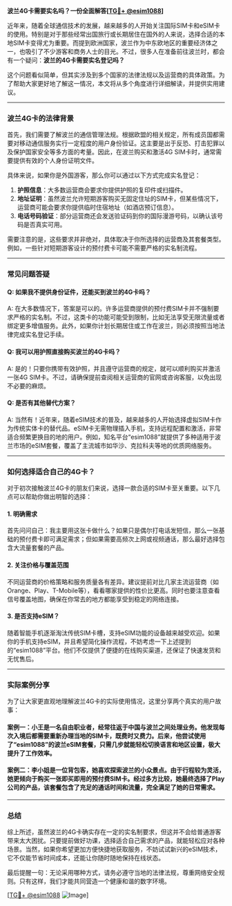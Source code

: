 **波兰4G卡需要实名吗？一份全面解答[[TG💪+ @esim1088](https://t.me/s/esim1088)]**

近年来，随着全球通信技术的发展，越来越多的人开始关注国际SIM卡和eSIM卡的使用。特别是对于那些经常出国旅行或长期居住在国外的人来说，选择合适的本地SIM卡变得尤为重要。而提到欧洲国家，波兰作为中东欧地区的重要经济体之一，也吸引了不少游客和商务人士的目光。不过，很多人在准备前往波兰时，都会有一个疑问：**波兰的4G卡需要实名登记吗？**

这个问题看似简单，但其实涉及到多个国家的法律法规以及运营商的具体政策。为了帮助大家更好地了解这一情况，本文将从多个角度进行详细解读，并提供实用建议。

---

### 波兰4G卡的法律背景

首先，我们需要了解波兰的通信管理法规。根据欧盟的相关规定，所有成员国都需要对移动通信服务实行一定程度的用户身份验证。这主要是出于反恐、打击犯罪以及保护国家安全等多方面的考量。因此，在波兰购买和激活4G SIM卡时，通常需要提供有效的个人身份证明文件。

具体来说，如果你是外国游客，那么你可以通过以下方式完成实名登记：
1. **护照信息**：大多数运营商会要求你提供护照的复印件或扫描件。
2. **地址证明**：虽然波兰允许短期游客购买无固定住址的SIM卡，但某些情况下，运营商可能会要求你提供临时住宿地址（如酒店预订信息）。
3. **电话号码验证**：部分运营商还会发送验证码到你的国际漫游号码，以确认该号码是否真实可用。

需要注意的是，这些要求并非绝对，具体取决于你所选择的运营商及其套餐类型。例如，一些针对短期游客设计的预付费卡可能不需要严格的实名制流程。

---

### 常见问题答疑

#### Q: 如果我不提供身份证件，还能买到波兰的4G卡吗？
A: 在大多数情况下，答案是可以的。许多运营商提供的预付费SIM卡并不强制要求严格的实名制。不过，这类卡的功能可能受到限制，比如无法享受无限流量或者绑定更多增值服务。此外，如果你计划长期居住或工作在波兰，则必须按照当地法律完成实名登记手续。

#### Q: 我可以用护照直接购买波兰的4G卡吗？
A: 是的！只要你携带有效护照，并且遵守运营商的规定，就可以顺利购买并激活一张4G SIM卡。不过，请确保提前查阅相关运营商的官网或咨询客服，以免出现不必要的麻烦。

#### Q: 是否有其他替代方案？
A: 当然有！近年来，随着eSIM技术的普及，越来越多的人开始选择虚拟SIM卡作为传统实体卡的替代品。eSIM卡无需物理插入手机，支持远程配置和激活，非常适合频繁更换目的地的用户。例如，知名平台“esim1088”就提供了多种适用于波兰市场的eSIM套餐，覆盖了主流城市如华沙、克拉科夫等地的优质网络服务。

---

### 如何选择适合自己的4G卡？

对于初次接触波兰4G卡的朋友们来说，选择一款合适的SIM卡至关重要。以下几点可以帮助你做出明智的选择：

#### 1. 明确需求
首先问问自己：我主要用这张卡做什么？如果只是偶尔打电话发短信，那么一张基础的预付费卡即可满足需求；但如果需要高频次上网或视频通话，那么最好选择包含大流量套餐的产品。

#### 2. 关注价格与覆盖范围
不同运营商的价格策略和服务质量各有差异。建议提前对比几家主流运营商（如Orange、Play、T-Mobile等），看看哪家提供的性价比更高。同时也要注意查看信号覆盖地图，确保在你常去的地方都能享受到稳定的网络连接。

#### 3. 是否支持eSIM？
随着智能手机逐渐淘汰传统SIM卡槽，支持eSIM功能的设备越来越受欢迎。如果你的手机支持eSIM，并且希望简化操作流程，不妨考虑一下上述提到的“esim1088”平台。他们不仅提供了便捷的在线购买渠道，还保证了快速发货和无忧售后。

---

### 实际案例分享

为了让大家更直观地理解波兰4G卡的实际使用情况，这里分享两个真实的用户故事：

#### 案例一：小王是一名自由职业者，经常往返于中国与波兰之间处理业务。他发现每次入境后都需要重新办理当地的SIM卡，既费时又费力。后来，他尝试使用了“esim1088”的波兰eSIM套餐，只需几步就能轻松切换语言和地区设置，极大提升了工作效率。

#### 案例二：李小姐是一位背包客，她喜欢探索波兰的小众景点。由于行程较为灵活，她更倾向于购买一张即买即用的预付费SIM卡。经过多方比较，她最终选择了Play公司的产品，该套餐包含了充足的通话时间和流量，完全满足了她的日常需求。

---

### 总结

综上所述，虽然波兰的4G卡确实存在一定的实名制要求，但这并不会给普通游客带来太大困扰。只要提前做好功课，选择适合自己需求的产品，就能轻松应对各种场景。当然，如果你希望更加方便快捷地获取服务，不妨试试新兴的eSIM技术，它不仅能节省时间成本，还能让你随时随地保持在线状态。

最后提醒一句：无论采用哪种方式，请务必遵守当地的法律法规，尊重网络安全规则。只有这样，我们才能共同营造一个健康和谐的数字环境。

[[TG💪+ @esim1088](https://t.me/s/esim1088) ![Image](https://i.postimg.cc/4NQfJmqS/Snipaste-2025-05-13-00-14-12.png)]
